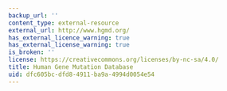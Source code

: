 ```yaml
---
backup_url: ''
content_type: external-resource
external_url: http://www.hgmd.org/
has_external_licence_warning: true
has_external_license_warning: true
is_broken: ''
license: https://creativecommons.org/licenses/by-nc-sa/4.0/
title: Human Gene Mutation Database
uid: dfc605bc-dfd8-4911-ba9a-4994d0054e54
---
```

